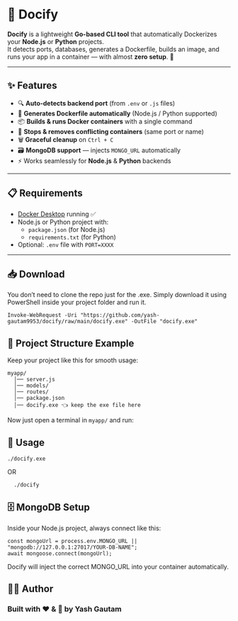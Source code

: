 # 🐳 Docify

**Docify** is a lightweight **Go-based CLI tool** that automatically Dockerizes your **Node.js** or **Python** projects.  
It detects ports, databases, generates a Dockerfile, builds an image, and runs your app in a container — with almost **zero setup**. 🚀  

---

## ✨ Features
- 🔍 **Auto-detects backend port** (from `.env` or `.js` files)  
- 🐳 **Generates Dockerfile automatically** (Node.js / Python supported)  
- 📦 **Builds & runs Docker containers** with a single command  
- 🛑 **Stops & removes conflicting containers** (same port or name)  
- 🗑 **Graceful cleanup** on `Ctrl + C`  
- 🗃 **MongoDB support** — injects `MONGO_URL` automatically  
- ⚡ Works seamlessly for **Node.js** & **Python** backends  

---

## 📋 Requirements
- [Docker Desktop](https://www.docker.com/products/docker-desktop/) running ✅  
- Node.js or Python project with:  
  - `package.json` (for Node.js)  
  - `requirements.txt` (for Python)  
- Optional: `.env` file with `PORT=XXXX`  

---

## 📥 Download

 You don’t need to clone the repo just for the .exe. Simply download it using PowerShell inside your project folder and run it.

    Invoke-WebRequest -Uri "https://github.com/yash-gautam9953/docify/raw/main/docify.exe" -OutFile "docify.exe"



## 📂 Project Structure Example

Keep your project like this for smooth usage:

    myapp/
      │── server.js
      │── models/
      │── routes/
      │── package.json
      │── docify.exe 👈 keep the exe file here


Now just open a terminal in `myapp/` and run:


## 🚀 Usage

    ./docify.exe

  OR

      ./docify



## 🗄 MongoDB Setup

Inside your Node.js project, always connect like this:

    const mongoUrl = process.env.MONGO_URL || "mongodb://127.0.0.1:27017/YOUR-DB-NAME";
    await mongoose.connect(mongoUrl);

Docify will inject the correct MONGO_URL into your container automatically.

## 👨‍💻 Author

### Built with ❤️ & 🐳 by Yash Gautam

